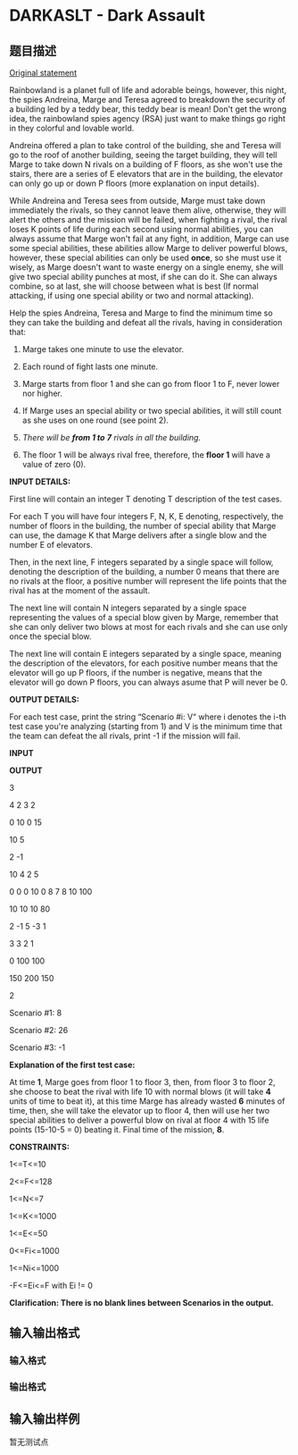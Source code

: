 # DARKASLT - Dark Assault

## 题目描述

[Original statement](https://docs.google.com/open?id=0B9MWHgzm3i0iUjdJdjVzYlVlUUU)

Rainbowland is a planet full of life and adorable beings, however, this night, the spies Andreina, Marge and Teresa agreed to breakdown the security of a building led by a teddy bear, this teddy bear is mean! Don't get the wrong idea, the rainbowland spies agency (RSA) just want to make things go right in they colorful and lovable world.

Andreina offered a plan to take control of the building, she and Teresa will go to the roof of another building, seeing the target building, they will tell Marge to take down N rivals on a building of F floors, as she won't use the stairs, there are a series of E elevators that are in the building, the elevator can only go up or down P floors (more explanation on input details).

While Andreina and Teresa sees from outside, Marge must take down immediately the rivals, so they cannot leave them alive, otherwise, they will alert the others and the mission will be failed, when fighting a rival, the rival loses K points of life during each second using normal abilities, you can always assume that Marge won't fail at any fight, in addition, Marge can use some special abilities, these abilities allow Marge to deliver powerful blows, however, these special abilities can only be used **once**, so she must use it wisely, as Marge doesn't want to waste energy on a single enemy, she will give two special ability punches at most, if she can do it. She can always combine, so at last, she will choose between what is best (If normal attacking, if using one special ability or two and normal attacking).

Help the spies Andreina, Teresa and Marge to find the minimum time so they can take the building and defeat all the rivals, having in consideration that:

1. Marge takes one minute to use the elevator.

2. Each round of fight lasts one minute.

3. Marge starts from floor 1 and she can go from floor 1 to F, never lower nor higher.

4. If Marge uses an special ability or two special abilities, it will still count as she uses on one round (see point 2).

5. _There will be **from 1 to** **7** rivals in all the building._

6. The floor 1 will be always rival free, therefore, the **floor 1** will have a value of zero (0).

**INPUT DETAILS:**

First line will contain an integer T denoting T description of the test cases.

For each T you will have four integers F, N, K, E denoting, respectively, the number of floors in the building, the number of special ability that Marge can use, the damage K that Marge delivers after a single blow and the number E of elevators.

Then, in the next line, F integers separated by a single space will follow, denoting the description of the building, a number 0 means that there are no rivals at the floor, a positive number will represent the life points that the rival has at the moment of the assault.

The next line will contain N integers separated by a single space representing the values of a special blow given by Marge, remember that she can only deliver two blows at most for each rivals and she can use only once the special blow.

The next line will contain E integers separated by a single space, meaning the description of the elevators, for each positive number means that the elevator will go up P floors, if the number is negative, means that the elevator will go down P floors, you can always asume that P will never be 0.

**OUTPUT DETAILS:**

For each test case, print the string “Scenario #i: V“ where i denotes the i-th test case you're analyzing (starting from 1) and V is the minimum time that the team can defeat the all rivals, print -1 if the mission will fail.

**INPUT**

**OUTPUT**

3

4 2 3 2

0 10 0 15

10 5

2 -1

10 4 2 5

0 0 0 10 0 8 7 8 10 100

10 10 10 80

2 -1 5 -3 1

3 3 2 1

0 100 100

150 200 150

2

Scenario #1: 8

Scenario #2: 26

Scenario #3: -1

**Explanation of the first test case:**

At time **1**, Marge goes from floor 1 to floor 3, then, from floor 3 to floor 2, she choose to beat the rival with life 10 with normal blows (it will take **4** units of time to beat it), at this time Marge has already wasted **6** minutes of time, then, she will take the elevator up to floor 4, then will use her two special abilities to deliver a powerful blow on rival at floor 4 with 15 life points (15-10-5 = 0) beating it. Final time of the mission, **8**.

**CONSTRAINTS:**

1<=T<=10

2<=F<=128

1<=N<=7

1<=K<=1000

1<=E<=50

0<=Fi<=1000

1<=Ni<=1000

-F<=Ei<=F with Ei != 0

**Clarification: There is no blank lines between Scenarios in the output.**

## 输入输出格式

### 输入格式

### 输出格式

## 输入输出样例

暂无测试点

